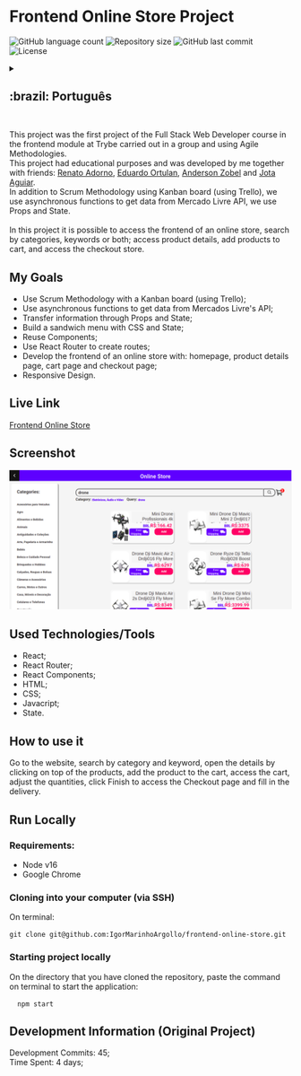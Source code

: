 # Frontend Online Store Project

<p>
  <img alt="GitHub language count" src="https://img.shields.io/github/languages/count/igormarinhoargollo/frontend-online-store?color=%2304D361">

  <img alt="Repository size" src="https://img.shields.io/github/repo-size/igormarinhoargollo/frontend-online-store">
  
  <img alt="GitHub last commit" src="https://img.shields.io/github/last-commit/igormarinhoargollo/frontend-online-store">
    
  <img alt="License" src="https://img.shields.io/badge/license-MIT-brightgreen">

<details>
  <summary><h2>:brazil: Português</h2></summary>
  Esse projeto foi o primeiro projeto do curso de Full Stack Web Developer no módulo de frontend na Trybe realizado em grupo e utilizando Metogologias Ágeis.<br> Esse projeto teve fins educacionais e foi desenvolvido por mim em conjunto com os amigos: <a href="https://github.com/RENATOADORNO">Renato Adorno</a>, <a href="https://github.com/EOrtulan">Eduardo Ortulan</a>, <a href="https://github.com/Anderson-Zobel">Anderson Zobel</a> e <a href="https://github.com/jotapedrok">Jota Aguiar</a>.<br>
 Além da Metodologia Scrum com uso de quadro Kanban (usando Trello), usamos funções assíncronas para obter os dados da API do Mercado Livre, utilizamos Props e State.<br><br>
  Nesse projeto é possível se acessar o frontend de uma loja online, fazer buscas por categorias, palavras-chave ou ambos; acesssar detalhes dos produtos, adicionar produtos ao carrinho e acessar a loja de finalização de compra.
  
  ## Objetivos
  * Usar a metodologia Scrum, com quadro Kanban (com Trello);
  * Utilizar funções assíncronas para fetch em API's;
  * Transmissão de informações por Props e estado;
  * Construir menu sanduíche;
  * Reutilizar Components;
  * Utilizar rotas;
  * Desenvolver o frontend para uma loja online, com página principal, página de detalhes dos produtos, página de carrinho e página de checkout;
  * Design responsivo.

  ## Live Link
  <a href="https://frontonlinestore.netlify.app/" target="_blank">Frontend Online Store</a>
  
  ## Screenshot
  ![ScreenShot](./src/images/screenshot.png)
  <br>
  
  ## Tecnologias/Ferramentas usadas
  * React;
  * React Router;
  * React Components;
  * HTML;
  * CSS;
  * Javacript;
  * Estado.
  
  ## Como usar
  Acesse o site, faça sua busca por categoria e pelavra-chave, abra os detalhes clicando sobre os produtos, adicione o produto ao carrinho, acesse o carrinho, ajuste as quantidades, clique em Finalizar para acessa a página de Checkout e preencha os dados de entrega.
      
  ## Rodar Localmente
  ### Requisitos:
   * Node v16
   * Google Chrome
    
  ### Clonar no seu computador (via SSH)
  No terminal:
  
    git clone git@github.com:IgorMarinhoArgollo/frontend-online-store.git
  

  ### Iniciando o projeto localmente
  No diretório em que o repositório foi clonado, cole o seguinte comando no terminal para iniciar a aplicação localmente:
   
      npm start
   
  ## Informações de Desenvolvimento (Projeto Original)
  Commits de Desenvolvimento: 45; <br>
  Tempo Gasto: 4 dias;
</details>

##  

This project was the first project of the Full Stack Web Developer course in the frontend module at Trybe carried out in a group and using Agile Methodologies.<br> This project had educational purposes and was developed by me together with friends: <a href="https://github.com/RENATOADORNO">Renato Adorno</a>, <a href="https://github.com/EOrtulan">Eduardo Ortulan</a>, <a href="https://github.com/Anderson-Zobel">Anderson Zobel</a> and <a href="https://github.com/jotapedrok">Jota Aguiar</a>.<br>
 In addition to Scrum Methodology using Kanban board (using Trello), we use asynchronous functions to get data from Mercado Livre API, we use Props and State.<br><br>
  In this project it is possible to access the frontend of an online store, search by categories, keywords or both; access product details, add products to cart, and access the checkout store.

## My Goals
  * Use Scrum Methodology with a Kanban board (using Trello);
  * Use asynchronous functions to get data from Mercados Livre's API;
  * Transfer information through Props and State;
  * Build a sandwich menu with CSS and State;
  * Reuse Components;
  * Use React Router to create routes;
  * Develop the frontend of an online store with: homepage, product details page, cart page and checkout page;
  * Responsive Design.


## Live Link
  <a href="https://frontonlinestore.netlify.app/" target="_blank">Frontend Online Store</a>
  
## Screenshot
![ScreenShot](./src/images/screenshot.png)

## Used Technologies/Tools
  * React;
  * React Router;
  * React Components;
  * HTML;
  * CSS;
  * Javacript;
  * State.

## How to use it
  Go to the website, search by category and keyword, open the details by clicking on top of the products, add the product to the cart, access the cart, adjust the quantities, click Finish to access the Checkout page and fill in the delivery.
        
## Run Locally
  ### Requirements:
   * Node v16
   * Google Chrome
    
  ### Cloning into your computer (via SSH)
  On terminal:

    git clone git@github.com:IgorMarinhoArgollo/frontend-online-store.git

  ### Starting project locally
  On the directory that you have cloned the repository, paste the command on terminal to start the application:

      npm start

    
## Development Information (Original Project)
  Development Commits: 45; <br>
  Time Spent: 4 days; <br> 
